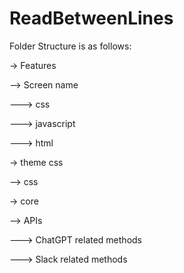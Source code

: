 # ReadBetweenLines

Folder Structure is as follows:

 -> Features
 
 --> Screen name
 
 ---> css
 
 ---> javascript
 
 ---> html

 -> theme css
 
 --> css
 
 -> core
 
 --> APIs
 
 ---> ChatGPT related methods
 
 ---> Slack related methods